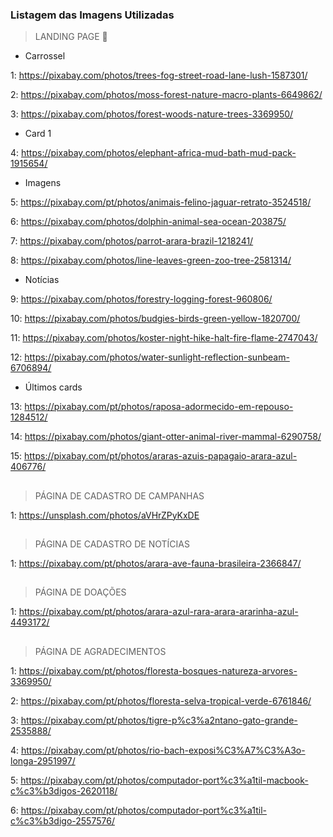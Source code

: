 ### Listagem das Imagens Utilizadas

> LANDING PAGE 🌱

- Carrossel

1: https://pixabay.com/photos/trees-fog-street-road-lane-lush-1587301/

2: https://pixabay.com/photos/moss-forest-nature-macro-plants-6649862/

3: https://pixabay.com/photos/forest-woods-nature-trees-3369950/

- Card 1

4: https://pixabay.com/photos/elephant-africa-mud-bath-mud-pack-1915654/

- Imagens

5: https://pixabay.com/pt/photos/animais-felino-jaguar-retrato-3524518/

6: https://pixabay.com/photos/dolphin-animal-sea-ocean-203875/

7: https://pixabay.com/photos/parrot-arara-brazil-1218241/

8: https://pixabay.com/photos/line-leaves-green-zoo-tree-2581314/

- Notícias

9: https://pixabay.com/photos/forestry-logging-forest-960806/

10: https://pixabay.com/photos/budgies-birds-green-yellow-1820700/

11: https://pixabay.com/photos/koster-night-hike-halt-fire-flame-2747043/

12: https://pixabay.com/photos/water-sunlight-reflection-sunbeam-6706894/

- Últimos cards

13: https://pixabay.com/pt/photos/raposa-adormecido-em-repouso-1284512/

14: https://pixabay.com/photos/giant-otter-animal-river-mammal-6290758/

15: https://pixabay.com/pt/photos/araras-azuis-papagaio-arara-azul-406776/

##

> PÁGINA DE CADASTRO DE CAMPANHAS

1: https://unsplash.com/photos/aVHrZPyKxDE

##

> PÁGINA DE CADASTRO DE NOTÍCIAS

1: https://pixabay.com/pt/photos/arara-ave-fauna-brasileira-2366847/

##

> PÁGINA DE DOAÇÕES

1: https://pixabay.com/pt/photos/arara-azul-rara-arara-ararinha-azul-4493172/

##

> PÁGINA DE AGRADECIMENTOS

1: https://pixabay.com/pt/photos/floresta-bosques-natureza-arvores-3369950/

2: https://pixabay.com/pt/photos/floresta-selva-tropical-verde-6761846/

3: https://pixabay.com/pt/photos/tigre-p%c3%a2ntano-gato-grande-2535888/

4: https://pixabay.com/pt/photos/rio-bach-exposi%C3%A7%C3%A3o-longa-2951997/

5: https://pixabay.com/pt/photos/computador-port%c3%a1til-macbook-c%c3%b3digos-2620118/

6: https://pixabay.com/pt/photos/computador-port%c3%a1til-c%c3%b3digo-2557576/
